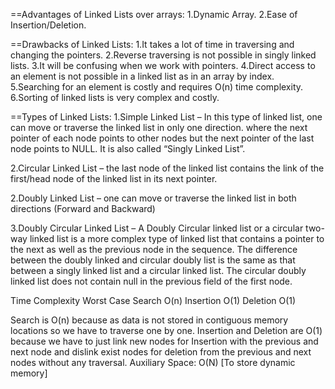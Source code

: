 
==Advantages of Linked Lists over arrays:
1.Dynamic Array.
2.Ease of Insertion/Deletion.

==Drawbacks of Linked Lists: 
1.It takes a lot of time in traversing and changing the pointers.
2.Reverse traversing is not possible in singly linked lists.
3.It will be confusing when we work with pointers.
4.Direct access to an element is not possible in a linked list as in an array by index.
5.Searching for an element is costly and requires O(n) time complexity.
6.Sorting of linked lists is very complex and costly.

==Types of Linked Lists:
1.Simple Linked List – In this type of linked list, one can move or traverse the linked list in only one direction. where the next pointer of each node points to other nodes but the next pointer of the last node points to NULL. It is also called “Singly Linked List”.

2.Circular Linked List – the last node of the linked list contains the link of the first/head node of the linked list in its next pointer.

2.Doubly Linked List – one can move or traverse the linked list in both directions (Forward and Backward)

3.Doubly Circular Linked List – A Doubly Circular linked list or a circular two-way linked list is a more complex type of linked list that contains a pointer to the next as well as the previous node in the sequence. The difference between the doubly linked and circular doubly list is the same as that between a singly linked list and a circular linked list. The circular doubly linked list does not contain null in the previous field of the first node.


Time Complexity	    Worst Case
Search	              O(n)
Insertion	          O(1)
Deletion	          O(1)

Search is O(n) because as data is not stored in contiguous memory locations so we have to traverse one by one.
Insertion and Deletion are O(1) because we have to just link new nodes for Insertion with the previous and next node and dislink exist nodes for deletion from the previous and next nodes without any traversal.
Auxiliary Space: O(N) [To store dynamic memory]